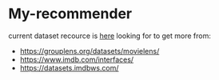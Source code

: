 # My-recommender
current dataset recource is [here](https://data.world/robertjoellewis/film-subtitles)
looking for to get more from:
- https://grouplens.org/datasets/movielens/
- https://www.imdb.com/interfaces/
- https://datasets.imdbws.com/

